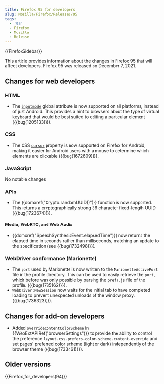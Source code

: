 ```yaml
---
title: Firefox 95 for developers
slug: Mozilla/Firefox/Releases/95
tags:
  - '95'
  - Firefox
  - Mozilla
  - Release
---
```


{{FirefoxSidebar}}

This article provides information about the changes in Firefox 95 that will affect developers.
Firefox 95 was released on December 7, 2021.

## Changes for web developers

### HTML

- The [`inputmode`](/en-US/docs/Web/HTML/Global_attributes/inputmode) global attribute is now supported on all platforms, instead of just Android.
  This provides a hint to browsers about the type of virtual keyboard that would be best suited to editing a particular element ({{bug(1205133)}}).

### CSS

- The CSS [`cursor`](/en-US/docs/Web/CSS/cursor) property is now supported on Firefox for Android,
  making it easier for Android users with a mouse to determine which elements are clickable ({{bug(1672609)}}).

### JavaScript

No notable changes

### APIs

- The {{domxref("Crypto.randomUUID()")}} function is now supported. This returns a cryptographically strong 36 character fixed-length UUID ({{bug(1723674)}}).

#### Media, WebRTC, and Web Audio

- {{domxref("SpeechSynthesisEvent.elapsedTime")}} now returns the elapsed time in seconds rather than milliseconds, matching an update to the specification (see {{bug(1732498)}}).

### WebDriver conformance (Marionette)

- The `port` used by Marionette is now written to the `MarionetteActivePort` file in the profile directory. This can be used to easily retrieve the `port`, which before was only possible by parsing the `prefs.js` file of the profile. ({{bug(1735162)}}).
- `WebDriver:NewSession` now waits for the initial tab to have completed loading to prevent unexpected unloads of the window proxy. ({{bug(1736323)}}).

## Changes for add-on developers

- Added `overrideContentColorScheme` in {{WebExtAPIRef("browserSettings")}} to provide the ability to control the preference `layout.css.prefers-color-scheme.content-override` and set pages' preferred color scheme (light or dark) independently of the browser theme ({{bug(1733461)}}).

## Older versions

{{Firefox_for_developers(94)}}
